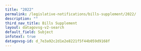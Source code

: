 ```yaml
---
title: "2022"
permalink: /legislative-notifications/bills-supplement/2022/
description: ""
third_nav_title: Bills Supplement
layout: datagovsg-v2-search
default_field: Subject
infotext: true
datagovsg-id: d_7e3a92c2d1e2e8221f5f44b059d9168f
---
```

